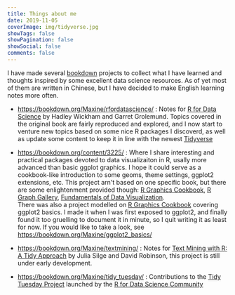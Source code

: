 ```yaml
---
title: Things about me
date: 2019-11-05
coverImage: img/tidyverse.jpg
showTags: false
showPagination: false
showSocial: false
comments: false
---
```



I have made several [bookdown](https://bookdown.org/home/) projects to collect what I have learned and thoughts inspired by some excellent data science resources. As of yet most of them are written in Chinese, but I have decided to make English learning notes more often.   

* https://bookdown.org/Maxine/rfordatascience/ : Notes for [R for Data Science](https://r4ds.had.co.nz/) by Hadley Wickham and Garret Grolemund. Topics covered in the original book are fairly reproduced and explored, and I now start to venture new topics based on some nice R packages I discoverd, as well as update some content to keep it in line with the newest [Tidyverse](https://www.tidyverse.org/)  

* https://bookdown.org/content/3225/ : Where I share interesting and practical packages devoted to data visualizaiton in R, usally more advanced than basic ggplot graphics. I hope it could serve as a cookbook-like introduction to some geoms, theme settings, ggplot2 extensions, etc. This project arn't based on one specific book, but there are some enlightenment provided though: [R Graphics Cookbook](https://r-graphics.org/), [R Graph Gallery](https://www.r-graph-gallery.com), [Fundamentals of Data Visualization](https://serialmentor.com/dataviz/index.html).  
  There was also a project modelled on [R Graphics Cookbook](https://r-graphics.org/) covering ggplot2 basics. I made it when I was first exposed to ggplot2, and finally found it too gruelling to document it in minute, so I quit writing it as least for now. If you would like to take a look, see https://bookdown.org/Maxine/ggplot2_basics/  
 

* https://bookdown.org/Maxine/textmining/ : Notes for [Text Mining with R: A Tidy Approach](http://127.0.0.1:4321) by Julia Silge and David Robinson, this project is still under early development.  

* https://bookdown.org/Maxine/tidy_tuesday/ : Contributions to the [Tidy Tuesday Project](https://github.com/rfordatascience/tidytuesday) launched by the [R for Data Science Community](https://www.rfordatasci.com/)  




